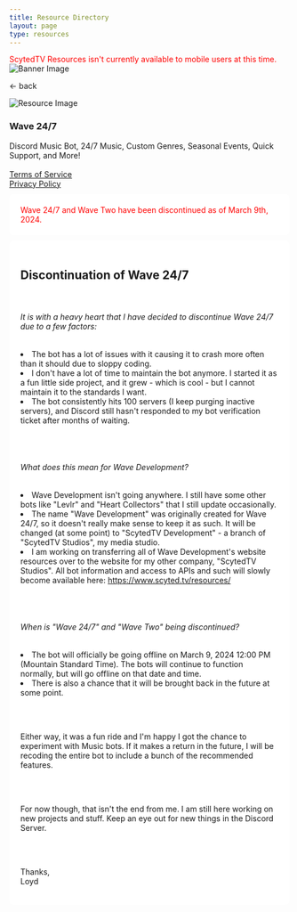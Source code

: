 ```yaml
---
title: Resource Directory
layout: page
type: resources
---
```

<style>
    hr.has-background-black {
        display: none;
    }

    h1.title {
        display: none;
    }
</style>
<link rel="stylesheet" href="https://api.scyted.tv/wave-development/dashboard/scytedtv-resources.css">
<link rel="stylesheet" href="https://api.scyted.tv/wave-development/dashboard/mobile-lock.css">
<body>

<div class="mobile-error">
  <div id="error-message" style="color: red;">
    ScytedTV Resources isn't currently available to mobile users at this time.
  </div>
</div>
<script src="jujus-better-wynncraft.js"></script>

<div class="banner">
    <img src="https://cdn.scyted.tv/website-assets/resource-portal/banner.jpg" alt="Banner Image" class="banner-image">
  </div>

<div class="resource-container">
  
  <div class="resource-wrapper">
  
  <div class="resource-back" onclick="backButton()"><p>← back</p></div>

  <div class="resource-info-box">
    <img src="https://cdn.scyted.tv/discord-wave/wave.jpg" alt="Resource Image" class="resource-image">
    <h3>Wave 24/7</h3>
    Discord Music Bot, 24/7 Music, Custom Genres, Seasonal Events, Quick Support, and More!<br>
    <br>
    <a href="terms-of-service" class="url">Terms of Service</a>
    <br>
    <a href="privacy-policy" class="url">Privacy Policy</a>
  </div>
  
  </div>
  
<div class="resource-box">

  <div id="login-container" class="login-container">
  </div>

  <style>
    .user-info-box {
        flex: 1;
        padding: 20px;
        background-color: #fff;
        border-radius: 8px;
        margin-top: 10px;
        text-align: left;
    }
    </style>
<div class="container">
    <div class="user-info-box" id="userInfoBox">
            <div id="error-message" style="color: red;">
    Wave 24/7 and Wave Two have been discontinued as of March 9th, 2024.
    </div>
        </div>

<div class="user-info-box" id="userInfoBox">

<h2>Discontinuation of Wave 24/7</h2>

<br>

<h6>It is with a heavy heart that I have decided to discontinue Wave 24/7 due to a few factors:</h6>

<li>The bot has a lot of issues with it causing it to crash more often than it should due to sloppy coding.</li>
<li>I don't have a lot of time to maintain the bot anymore. I started it as a fun little side project, and it grew - which is cool - but I cannot maintain it to the standards I want.</li>
<li>The bot consistently hits 100 servers (I keep purging inactive servers), and Discord still hasn't responded to my bot verification ticket after months of waiting.</li>

<br><br>

<h6>What does this mean for Wave Development?</h6>

<li>Wave Development isn't going anywhere. I still have some other bots like "Levlr" and "Heart Collectors" that I still update occasionally.</li>
<li>The name "Wave Development" was originally created for Wave 24/7, so it doesn't really make sense to keep it as such. It will be changed (at some point) to "ScytedTV Development" - a branch of "ScytedTV Studios", my media studio.</li>
<li>I am working on transferring all of Wave Development's website resources over to the website for my other company, "ScytedTV Studios". All bot information and access to APIs and such will slowly become available here: <a href="https://www.scyted.tv/resources/">https://www.scyted.tv/resources/</a></li>

<br><br>

<h6>When is "Wave 24/7" and "Wave Two" being discontinued?</h6>

<li>The bot will officially be going offline on March 9, 2024 12:00 PM (Mountain Standard Time). The bots will continue to function normally, but will go offline on that date and time.</li>
<li>There is also a chance that it will be brought back in the future at some point.</li>

<br><br>

Either way, it was a fun ride and I'm happy I got the chance to experiment with Music bots. If it makes a return in the future, I will be recoding the entire bot to include a bunch of the recommended features.

<br><br>

For now though, that isn't the end from me. I am still here working on new projects and stuff. Keep an eye out for new things in the Discord Server.

<br><br>

Thanks,
<br>
Loyd

</div>

</div>
</div>
</div>

<script src="https://api.scyted.tv/wave-development/dashboard/page-loading-script.js"></script>
<script src="index-script.js"></script>
<script src="insert-scripts.js"></script>
<script async src="https://www.googletagmanager.com/gtag/js?id=G-LF3ZTHGQHE"></script>

</body>